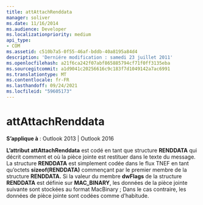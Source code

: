 ```yaml
---
title: attAttachRenddata
manager: soliver
ms.date: 11/16/2014
ms.audience: Developer
ms.localizationpriority: medium
api_type:
- COM
ms.assetid: c510b7a5-0f55-46af-bddb-40a8195a84d4
description: 'Derniére modification : samedi 23 juillet 2011'
ms.openlocfilehash: a21f6ca242f07abf865885794cf71f0ff3135eba
ms.sourcegitcommit: a1d9041c20256616c9c183f7d1049142a7ac6991
ms.translationtype: MT
ms.contentlocale: fr-FR
ms.lasthandoff: 09/24/2021
ms.locfileid: "59605173"
---
```

# <a name="attattachrenddata"></a>attAttachRenddata

  
  
**S’applique à** : Outlook 2013 | Outlook 2016 
  
**L’attribut attAttachRenddata** est codé en tant que structure **RENDDATA** qui décrit comment et où la pièce jointe est restituer dans le texte du message. La structure **RENDDATA** est simplement codée dans le flux TNEF en tant qu’octets **sizeof(RENDDATA)** commençant par le premier membre de la structure **RENDDATA.** Si la valeur du membre **dwFlags** de la structure **RENDDATA** est définie sur **MAC_BINARY**, les données de la pièce jointe suivante sont stockées au format MacBinary ; Dans le cas contraire, les données de pièce jointe sont codées comme d’habitude.
  


